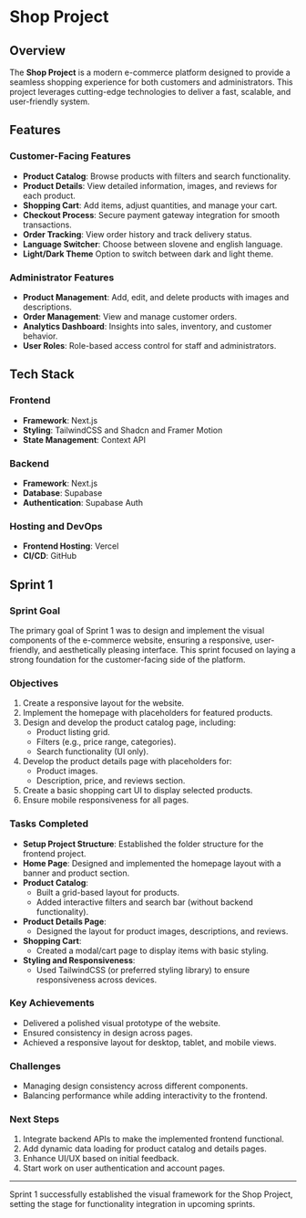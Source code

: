 # Shop Project

## Overview
The **Shop Project** is a modern e-commerce platform designed to provide a seamless shopping experience for both customers and administrators. This project leverages cutting-edge technologies to deliver a fast, scalable, and user-friendly system. 

## Features
### Customer-Facing Features
- **Product Catalog**: Browse products with filters and search functionality.
- **Product Details**: View detailed information, images, and reviews for each product.
- **Shopping Cart**: Add items, adjust quantities, and manage your cart.
- **Checkout Process**: Secure payment gateway integration for smooth transactions.
- **Order Tracking**: View order history and track delivery status.
- **Language Switcher**: Choose between slovene and english language.
- **Light/Dark Theme** Option to switch between dark and light theme.

### Administrator Features
- **Product Management**: Add, edit, and delete products with images and descriptions.
- **Order Management**: View and manage customer orders.
- **Analytics Dashboard**: Insights into sales, inventory, and customer behavior.
- **User Roles**: Role-based access control for staff and administrators.

## Tech Stack
### Frontend
- **Framework**: Next.js
- **Styling**: TailwindCSS and Shadcn and Framer Motion
- **State Management**: Context API

### Backend
- **Framework**: Next.js
- **Database**: Supabase
- **Authentication**: Supabase Auth

### Hosting and DevOps
- **Frontend Hosting**: Vercel
- **CI/CD**: GitHub

## Sprint 1

### Sprint Goal
The primary goal of Sprint 1 was to design and implement the visual components of the e-commerce website, ensuring a responsive, user-friendly, and aesthetically pleasing interface. This sprint focused on laying a strong foundation for the customer-facing side of the platform.

### Objectives
1. Create a responsive layout for the website.
2. Implement the homepage with placeholders for featured products.
3. Design and develop the product catalog page, including:
   - Product listing grid.
   - Filters (e.g., price range, categories).
   - Search functionality (UI only).
4. Develop the product details page with placeholders for:
   - Product images.
   - Description, price, and reviews section.
5. Create a basic shopping cart UI to display selected products.
6. Ensure mobile responsiveness for all pages.

### Tasks Completed
- **Setup Project Structure**: Established the folder structure for the frontend project.
- **Home Page**: Designed and implemented the homepage layout with a banner and product section.
- **Product Catalog**:
  - Built a grid-based layout for products.
  - Added interactive filters and search bar (without backend functionality).
- **Product Details Page**:
  - Designed the layout for product images, descriptions, and reviews.
- **Shopping Cart**:
  - Created a modal/cart page to display items with basic styling.
- **Styling and Responsiveness**:
  - Used TailwindCSS (or preferred styling library) to ensure responsiveness across devices.

### Key Achievements
- Delivered a polished visual prototype of the website.
- Ensured consistency in design across pages.
- Achieved a responsive layout for desktop, tablet, and mobile views.

### Challenges
- Managing design consistency across different components.
- Balancing performance while adding interactivity to the frontend.

### Next Steps
1. Integrate backend APIs to make the implemented frontend functional.
2. Add dynamic data loading for product catalog and details pages.
3. Enhance UI/UX based on initial feedback.
4. Start work on user authentication and account pages.

---

Sprint 1 successfully established the visual framework for the Shop Project, setting the stage for functionality integration in upcoming sprints.

